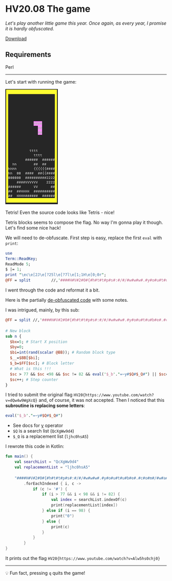 # HV20.08 The game

_Let's play another little game this year. Once again, as every year, I promise it is hardly obfuscated._

[Download](tetris.pl)

## Requirements
Perl

---

Let's start with running the game:
 
![](tetris.png)

Tetris! Even the source code looks like Tetris - nice!

Tetris blocks seems to compose the flag. No way I'm gonna play it though.
Let's find some nice hack!

We will need to de-obfuscate. First step is easy, replace the first `eval` with `print`:
```perl
use
Term::ReadKey;
ReadMode 5;
$ |= 1;
print "\ec\e[2J\e[?25l\e[?7l\e[1;1H\e[0;0r";
@FF = split			//,'####H#V#2#0#{#h#t#t#p#s#:#/#/#w#w#w#.#y#o#u#t#u#b#e#.#c#o#m#/#w#a#t#c#h#?#v#=#d#Q#w#4#w#9#W#g#X#c#Q#}####';@BB=(89,51,30,27,75,294);$w=11;$h=23;print("\e[1;1H\e[103m".(' 'x(2*$w+2))."\e[0m\r\n".(("\e[103m \e[0m".(' 'x(2*$w))."\e[103m \e[0m\r\n")x$h)."\e[103m".(' 'x(2*$w+2))."\e[2;1H\e[0m");sub bl{($b,$bc,$bcc,$x,$y)=@_;for$yy(0..2){for$xx(0..5){print("\e[${bcc}m\e[".($yy+$y+2).";".($xx+$x*2+2)."H${bc}")if((($b&(0b111<<($yy*3)))>>($yy*3))&(4>>($xx>>1)));}}}sub r{$_=shift;($_&4)<<6|($_&32)<<2|($_&256)>>2|($_&2)<<4|($_&16)|($_&128)>>4|($_&1)<<2|($_&8)>>2|($_&64)>>6;}sub _s{($b,$bc,$x,$y)=@_;for$yy(0..2){for$xx(0..5){substr($f[$yy+$y],($xx+$x),1)=$bc if(((($b & (0b111<<($yy*3)))>>($yy*3))&(4>>$xx)));}}$Q='QcXgWw9d4';@f=grep{/ /}@f;unshift @f,(" "x$w)while(@f<$h);p();}sub cb{$_Q='ljhc0hsA5';($b,$x,$y)=@_;for$yy(0..2){for$xx(0..2){return 1 if(((($b&(0b111<<($yy*3)))>>($yy*3))&(4>>$xx))&&(($yy+$y>=$h)||($xx+$x<0)||($xx+$x>=$w)||(substr($f[$yy+$y],($xx+$x),1) ne ' ')));}}}sub p{for$yy(0..$#f){print("\e[".($yy+2).";2H\e[0m");$_=$f[$yy];s/./$&$&/gg;print;}};sub k{$k='';$k.=$c while($c=ReadKey(-1));$k;};sub n{$bx=5;$by=0;$bi=int(rand(scalar @BB));$__=$BB[$bi];$_b=$FF[$sc];$sc>77&&$sc<98&&$sc!=82&&eval('$_b'."=~y#$Q#$_Q#")||$sc==98&&$_b=~s/./0/;$sc++;}@f=(" "x$w)x$h;p();n();while(1){$k=k();last if($k=~/q/);$k=substr($k,2,1);$dx=($k eq 'C')-($k eq 'D');$bx+=$dx unless(cb($__,$bx+$dx,$by));if($k eq 'A'){unless(cb(r($__),$bx,$by)){$__=r($__)}elsif(!cb(r($__),$bx+1,$by)){$__=r($__);$bx++}elsif(!cb(r($__),$bx-1,$by)){$__=r($__);$bx--};}bl($__,$_b,101+$bi,$bx,$by);select(undef,undef,undef,0.1);if(cb($__,$bx,++$by)){last if($by<2);_s($__,$_b,$bx,$by-1);n();}else{bl($__," ",0,$bx,$by-1);}}sleep(1);ReadMode 0;print"\ec";
```

I went through the code and reformat it a bit.

Here is the partially [de-obfuscated code](tetris-deobfuscated.pl) with some notes.

I was intrigued, mainly, by this sub:
```perl
@FF = split	//,'####H#V#2#0#{#h#t#t#p#s#:#/#/#w#w#w#.#y#o#u#t#u#b#e#.#c#o#m#/#w#a#t#c#h#?#v#=#d#Q#w#4#w#9#W#g#X#c#Q#}####';

# New block
sub n {
  $bx=5; # Start X position
  $by=0;
  $bi=int(rand(scalar @BB)); # Random block type
  $__=$BB[$bi];
  $_b=$FF[$sc]; # Block letter
  # What is this !!!
  $sc > 77 && $sc <98 && $sc != 82 && eval('$_b'."=~y#$Q#$_Q#") || $sc==98 && $_b=~s/./0/;
  $sc++; # Step counter
}
```

I tried to submit the original flag `HV20{https://www.youtube.com/watch?v=dQw4w9WgXcQ}` and,
of course, it was not accepted. Then I noticed that this **subroutine is replacing some letters**:
```perl
eval('$_b'."=~y#$Q#$_Q#")
```
- See docs for [y](https://www.geeksforgeeks.org/perl-y-operator/) operator
- `$Q` is a search list (`QcXgWw9d4`)
- `$_Q` is a replacement list (`ljhc0hsA5`)

I rewrote this code in Kotlin:
```kotlin
fun main() {
    val searchList = "QcXgWw9d4"
    val replacementList = "ljhc0hsA5"

    "####H#V#2#0#{#h#t#t#p#s#:#/#/#w#w#w#.#y#o#u#t#u#b#e#.#c#o#m#/#w#a#t#c#h#?#v#=#d#Q#w#4#w#9#W#g#X#c#Q#}####"
        .forEachIndexed { i, c ->
            if (c != '#') {
                if (i > 77 && i < 98 && i != 82) {
                    val index = searchList.indexOf(c)
                    print(replacementList[index])
                } else if (i == 98) {
                    print("0")
                } else {
                    print(c)
                }
            }
        }
}
```

It prints out the flag `HV20{https://www.youtube.com/watch?v=Alw5hs0chj0}`

---

💡 Fun fact, pressing `q` quits the game!

